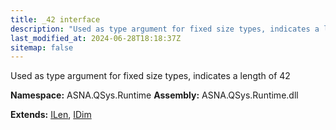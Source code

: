 ```yaml
---
title: _42 interface
description: "Used as type argument for fixed size types, indicates a length of 42  "
last_modified_at: 2024-06-28T18:18:37Z
sitemap: false
---
```


Used as type argument for fixed size types, indicates a length of 42 

**Namespace:** ASNA.QSys.Runtime
**Assembly:** ASNA.QSys.Runtime.dll

**Extends:** [ILen](/reference/runtime/qsys-runtime/i-len.html), [IDim](/reference/runtime/qsys-runtime/i-dim.html)
<br>
<br>

